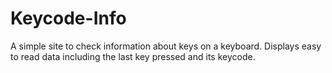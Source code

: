 # Keycode-Info
A simple site to check information about keys on a keyboard. Displays easy to read data including the last key pressed and its keycode.
